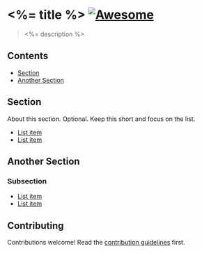 # <%= title %> [![Awesome](https://awesome.re/badge.svg)](https://awesome.re)

> <%= description %>


## Contents

- [Section](#section)
- [Another Section](#another-section)


## Section

About this section. Optional. Keep this short and focus on the list.

- [List item](http://example.com)
- [List item](http://example.com)


## Another Section

### Subsection

- [List item](http://example.com)
- [List item](http://example.com)


## Contributing

Contributions welcome! Read the [contribution guidelines](contributing.md) first.
